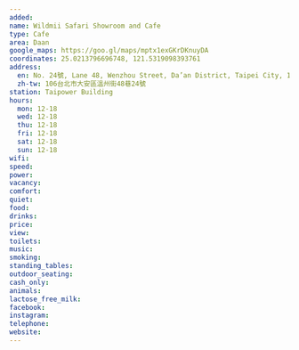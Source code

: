 ```yaml
---
added: 
name: Wildmii Safari Showroom and Cafe
type: Cafe
area: Daan
google_maps: https://goo.gl/maps/mptx1exGKrDKnuyDA
coordinates: 25.0213796696748, 121.5319098393761
address:
  en: No. 24號, Lane 48, Wenzhou Street, Da’an District, Taipei City, 106
  zh-tw: 106台北市大安區溫州街48巷24號
station: Taipower Building
hours:
  mon: 12-18
  wed: 12-18
  thu: 12-18
  fri: 12-18
  sat: 12-18
  sun: 12-18
wifi: 
speed: 
power: 
vacancy: 
comfort: 
quiet: 
food: 
drinks: 
price: 
view: 
toilets: 
music: 
smoking: 
standing_tables: 
outdoor_seating: 
cash_only: 
animals: 
lactose_free_milk: 
facebook: 
instagram: 
telephone: 
website: 
---
```

